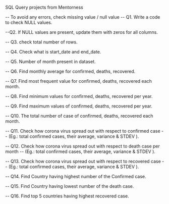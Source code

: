 SQL Query projects from Mentorness

-- To avoid any errors, check missing value / null value  -- Q1. Write a code to check NULL values.

--Q2. If NULL values are present, update them with zeros for all columns.

-- Q3. check total number of rows.

-- Q4. Check what is start_date and end_date.

-- Q5. Number of month present in dataset.

-- Q6. Find monthly average for confirmed, deaths, recovered.

-- Q7. Find most frequent value for confirmed, deaths, recovered each month.

-- Q8. Find minimum values for confirmed, deaths, recovered per year.

-- Q9. Find maximum values of confirmed, deaths, recovered per year.

-- Q10. The total number of case of confirmed, deaths, recovered each month.

-- Q11. Check how corona virus spread out with respect to confirmed case -- (Eg.: total confirmed cases, their average, variance & STDEV ).

-- Q12. Check how corona virus spread out with respect to death case per month -- (Eg.: total confirmed cases, their average, variance & STDEV ).

-- Q13. Check how corona virus spread out with respect to recovered case -- (Eg.: total confirmed cases, their average, variance & STDEV ).

-- Q14. Find Country having highest number of the Confirmed case.

-- Q15. Find Country having lowest number of the death case.

-- Q16. Find top 5 countries having highest recovered case.
